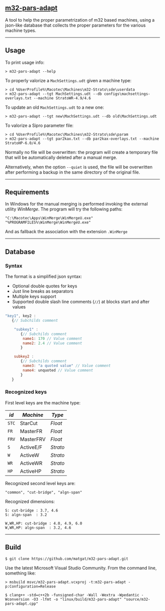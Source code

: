 ## [m32-pars-adapt](https://github.com/matgat/m32-pars-adapt.git)

A tool to help the proper parametrization of m32 based machines,
using a json-like database that collects the proper parameters for the
various machine types.



_________________________________________________________________________
## Usage
To print usage info:
```
> m32-pars-adapt --help
```

To properly valorize a `MachSettings.udt` given a machine type:
```
> cd %UserProfile%\Macotec\Machines\m32-Strato\sde\userdata
> m32-pars-adapt --tgt MachSettings.udt --db configs\machsettings-overlays.txt --machine StratoWR-4.9/4.6
```

To update an old `MachSettings.udt` to a new one:
```
> m32-pars-adapt --tgt new\MachSettings.udt --db old\MachSettings.udt
```

To valorize a Sipro parameter file:
```
> cd %UserProfile%\Macotec\Machines\m32-Strato\sde\param
> m32-pars-adapt --tgt par2kax.txt --db par2kax-overlays.txt --machine StratoHP-6.0/4.6
```

Normally no file will be overwritten: the program will create a temporary
file that will be automatically deleted after a manual merge.

Alternatively, when the option `--quiet` is used, the file will be
overwritten after performing a backup in the same directory of the
original file.



_________________________________________________________________________
## Requirements
In Windows for the manual merging is performed
invoking the external utility *WinMerge*.
The program will try the following paths:
```
"C:\Macotec\Apps\WinMerge\WinMergeU.exe"
"%PROGRAMFILES%\WinMerge\WinMergeU.exe"
```
And as fallback the association with the extension `.WinMerge`



_________________________________________________________________________
## Database
### Syntax
The format is a simplified json syntax:
* Optional double quotes for keys
* Just line breaks as separators
* Multiple keys support
* Supported double slash line comments (`//`) at blocks start and after values

```js
"key1", key2 :
   {// Subchilds comment

    "subkey1" :
       {// Subchilds comment
        name1: 170 // Value comment
        name2: 2.4 // Value comment
       }

    subkey2 :
       {// Subchilds comment
        name3: "a quoted value" // Value comment
        name4: unquoted // Value comment
       }
   }
```
### Recognized keys
First level keys are the machine type:

| *id*  | *Machine*  | *Type*    |
|-------|------------|-----------|
| `STC` |  StarCut   |  *Float*  |
| `FR`  |  MasterFR  |  *Float*  |
| `FRV` |  MasterFRV |  *Float*  |
| `S`   |  ActiveE/F |  *Strato* |
| `W`   |  ActiveW   |  *Strato* |
| `WR`  |  ActiveWR  |  *Strato* |
| `HP`  |  ActiveHP  |  *Strato* |


Recognized second level keys are:

	"common", "cut-bridge", "algn-span"

Recognized  dimensions:

	S: cut-bridge : 3.7, 4.6
	S: algn-span  : 3.2

	W,WR,HP: cut-bridge : 4.0, 4.9, 6.0
	W,WR,HP: algn-span  : 3.2, 4.6



_________________________________________________________________________
## Build
```
$ git clone https://github.com/matgat/m32-pars-adapt.git
```
Use the latest Microsoft Visual Studio Community.
From the command line, something like:
```
> msbuild msvc/m32-pars-adapt.vcxproj -t:m32-pars-adapt -p:Configuration=Release
```

```
$ clang++ -std=c++2b -funsigned-char -Wall -Wextra -Wpedantic -Wconversion -O3 -lfmt -o "linux/build/m32-pars-adapt" "source/m32-pars-adapt.cpp"
```